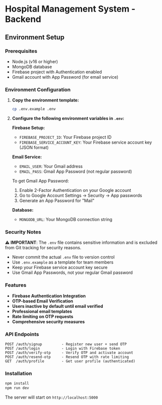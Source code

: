 # Hospital Management System - Backend

## Environment Setup

### Prerequisites
- Node.js (v16 or higher)
- MongoDB database
- Firebase project with Authentication enabled
- Gmail account with App Password (for email service)

### Environment Configuration

1. **Copy the environment template:**
   ```bash
   cp .env.example .env
   ```

2. **Configure the following environment variables in `.env`:**

   **Firebase Setup:**
   - `FIREBASE_PROJECT_ID`: Your Firebase project ID
   - `FIREBASE_SERVICE_ACCOUNT_KEY`: Your Firebase service account key (JSON format)

   **Email Service:**
   - `EMAIL_USER`: Your Gmail address
   - `EMAIL_PASS`: Gmail App Password (not regular password)
   
   To get Gmail App Password:
   1. Enable 2-Factor Authentication on your Google account
   2. Go to Google Account Settings → Security → App passwords
   3. Generate an App Password for "Mail"

   **Database:**
   - `MONGODB_URL`: Your MongoDB connection string

### Security Notes

⚠️ **IMPORTANT**: The `.env` file contains sensitive information and is excluded from Git tracking for security reasons.

- Never commit the actual `.env` file to version control
- Use `.env.example` as a template for team members
- Keep your Firebase service account key secure
- Use Gmail App Passwords, not your regular Gmail password

### Features

- **Firebase Authentication Integration**
- **OTP-based Email Verification**
- **Users inactive by default until email verified**
- **Professional email templates**
- **Rate limiting on OTP requests**
- **Comprehensive security measures**

### API Endpoints

```
POST /auth/signup         - Register new user + send OTP
POST /auth/login          - Login with Firebase token
POST /auth/verify-otp     - Verify OTP and activate account
POST /auth/resend-otp     - Resend OTP with rate limiting
GET  /auth/profile        - Get user profile (authenticated)
```

### Installation

```bash
npm install
npm run dev
```

The server will start on `http://localhost:5000`